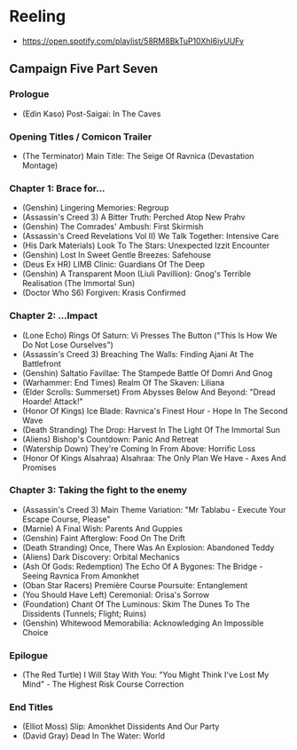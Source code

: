 # Reeling

* https://open.spotify.com/playlist/58RM8BkTuP10XhI6iyUUFv

## Campaign Five Part Seven
### Prologue

* (Edin Kaso) Post-Saigai: In The Caves

### Opening Titles / Comicon Trailer

* (The Terminator) Main Title: The Seige Of Ravnica (Devastation Montage)

### Chapter 1: Brace for...

* (Genshin) Lingering Memories: Regroup
* (Assassin's Creed 3) A Bitter Truth: Perched Atop New Prahv
* (Genshin) The Comrades' Ambush: First Skirmish
* (Assassin's Creed Revelations Vol II) We Talk Together: Intensive Care
* (His Dark Materials) Look To The Stars: Unexpected Izzit Encounter
* (Genshin) Lost In Sweet Gentle Breezes: Safehouse
* (Deus Ex HR) LIMB Clinic: Guardians Of The Deep
* (Genshin) A Transparent Moon (Liuli Pavillion): Gnog's Terrible Realisation (The Immortal Sun)
* (Doctor Who S6) Forgiven: Krasis Confirmed

### Chapter 2: ...Impact

* (Lone Echo) Rings Of Saturn: Vi Presses The Button ("This Is How We Do Not Lose Ourselves")
* (Assassin's Creed 3) Breaching The Walls: Finding Ajani At The Battlefront
* (Genshin) Saltatio Favillae: The Stampede Battle Of Domri And Gnog
* (Warhammer: End Times) Realm Of The Skaven: Liliana
* (Elder Scrolls: Summerset) From Abysses Below And Beyond: "Dread Hoarde! Attack!"
* (Honor Of Kings) Ice Blade: Ravnica's Finest Hour - Hope In The Second Wave
* (Death Stranding) The Drop: Harvest In The Light Of The Immortal Sun
* (Aliens) Bishop's Countdown: Panic And Retreat
* (Watership Down) They're Coming In From Above: Horrific Loss
* (Honor Of Kings Alsahraa) Alsahraa: The Only Plan We Have - Axes And Promises

### Chapter 3: Taking the fight to the enemy

* (Assassin's Creed 3) Main Theme Variation: "Mr Tablabu - Execute Your Escape Course, Please"
* (Marnie) A Final Wish: Parents And Guppies
* (Genshin) Faint Afterglow: Food On The Drift
* (Death Stranding) Once, There Was An Explosion: Abandoned Teddy
* (Aliens) Dark Discovery: Orbital Mechanics
* (Ash Of Gods: Redemption) The Echo Of A Bygones: The Bridge - Seeing Ravnica From Amonkhet
* (Oban Star Racers) Première Course Poursuite: Entanglement
* (You Should Have Left) Ceremonial: Orisa's Sorrow
* (Foundation) Chant Of The Luminous: Skim The Dunes To The Dissidents (Tunnels; Flight; Ruins)
* (Genshin) Whitewood Memorabilia: Acknowledging An Impossible Choice

### Epilogue

* (The Red Turtle) I Will Stay With You: "You Might Think I've Lost My Mind" - The Highest Risk Course Correction

### End Titles

* (Elliot Moss) Slip: Amonkhet Dissidents And Our Party
* (David Gray) Dead In The Water: World
